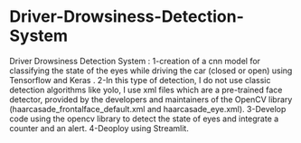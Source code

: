 # Driver-Drowsiness-Detection-System
Driver Drowsiness Detection System :
1-creation of a cnn model for classifying the state of the eyes while driving the car (closed or open) using Tensorflow and Keras .
2-In this type of detection, I do not use classic detection algorithms like yolo, I use xml files which are  a pre-trained face detector, provided by the developers and maintainers of the OpenCV library (haarcasade_frontalface_default.xml and haarcasade_eye.xml).
3-Develop code using the opencv library to detect the state of eyes and integrate a counter and an alert.
4-Deoploy using Streamlit.
